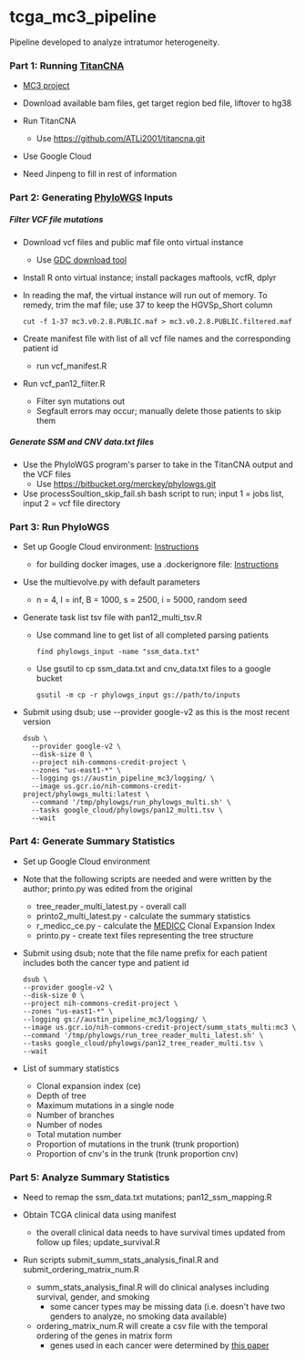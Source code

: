 # tcga_mc3_pipeline
Pipeline developed to analyze intratumor heterogeneity.


### Part 1: Running [TitanCNA](https://github.com/gavinha/TitanCNA.git)

- [MC3 project](https://gdc.cancer.gov/about-data/publications/mc3-2017)

- Download available bam files, get target region bed file, liftover to hg38

- Run TitanCNA
  - Use https://github.com/ATLi2001/titancna.git

- Use Google Cloud 
- Need Jinpeng to fill in rest of information


### Part 2: Generating [PhyloWGS](https://github.com/morrislab/phylowgs.git) Inputs

##### Filter VCF file mutations

- Download vcf files and public maf file onto virtual instance
  - Use [GDC download tool](https://gdc.cancer.gov/access-data/gdc-data-transfer-tool)
- Install R onto virtual instance; install packages maftools, vcfR, dplyr
- In reading the maf, the virtual instance will run out of memory. To remedy, trim the maf file; use 37 to keep the HGVSp_Short column
  ```
  cut -f 1-37 mc3.v0.2.8.PUBLIC.maf > mc3.v0.2.8.PUBLIC.filtered.maf
  ```

- Create manifest file with list of all vcf file names and the corresponding patient id
  - run vcf_manifest.R
- Run vcf_pan12_filter.R
  - Filter syn mutations out
  - Segfault errors may occur; manually delete those patients to skip them

##### Generate SSM and CNV data.txt files

- Use the PhyloWGS program's parser to take in the TitanCNA output and the VCF files
  - Use https://bitbucket.org/merckey/phylowgs.git
- Use processSoultion_skip_fail.sh bash script to run; input 1 = jobs list, input 2 = vcf file directory


### Part 3: Run PhyloWGS

- Set up Google Cloud environment: [Instructions](https://bitbucket.org/merckey/google_cloud/src/6500515126779350a301f327fcc0e5f92a455d57/austin_project.md?fileviewer=file-view-default)
  - for building docker images, use a .dockerignore file: [Instructions](https://docs.docker.com/engine/reference/builder/#dockerignore-file)

- Use the multievolve.py with default parameters
  - n = 4, I = inf, B = 1000, s = 2500, i = 5000, random seed

- Generate task list tsv file with pan12_multi_tsv.R 
  - Use command line to get list of all completed parsing patients
    ```
    find phylowgs_input -name "ssm_data.txt"
    ```
  - Use gsutil to cp ssm_data.txt and cnv_data.txt files to a google bucket
    ```
    gsutil -m cp -r phylowgs_input gs://path/to/inputs
    ```

- Submit using dsub; use --provider google-v2 as this is the most recent version
  ```
  dsub \
    --provider google-v2 \
    --disk-size 0 \
    --project nih-commons-credit-project \
    --zones "us-east1-*" \
    --logging gs://austin_pipeline_mc3/logging/ \
    --image us.gcr.io/nih-commons-credit-project/phylowgs_multi:latest \
    --command '/tmp/phylowgs/run_phylowgs_multi.sh' \
    --tasks google_cloud/phylowgs/pan12_multi.tsv \
    --wait
    ```
### Part 4: Generate Summary Statistics

- Set up Google Cloud environment

- Note that the following scripts are needed and were written by the author; printo.py was edited from the original
  - tree_reader_multi_latest.py - overall call
  - printo2_multi_latest.py - calculate the summary statistics
  - r_medicc_ce.py - calculate the [MEDICC](https://bitbucket.org/rfs/medicc) Clonal Expansion Index
  - printo.py - create text files representing the tree structure
  
- Submit using dsub; note that the file name prefix for each patient includes both the cancer type and patient id
  ```
  dsub \
  --provider google-v2 \
  --disk-size 0 \
  --project nih-commons-credit-project \
  --zones "us-east1-*" \
  --logging gs://austin_pipeline_mc3/logging/ \
  --image us.gcr.io/nih-commons-credit-project/summ_stats_multi:mc3 \
  --command '/tmp/phylowgs/run_tree_reader_multi_latest.sh' \
  --tasks google_cloud/phylowgs/pan12_tree_reader_multi.tsv \
  --wait
  ```
- List of summary statistics
  - Clonal expansion index (ce)
  - Depth of tree
  - Maximum mutations in a single node
  - Number of branches
  - Number of nodes
  - Total mutation number
  - Proportion of mutations in the trunk (trunk proportion)
  - Proportion of cnv's in the trunk (trunk proportion cnv)

### Part 5: Analyze Summary Statistics

- Need to remap the ssm_data.txt mutations; pan12_ssm_mapping.R

- Obtain TCGA clinical data using manifest
  - the overall clinical data needs to have survival times updated from follow up files; update_survival.R

- Run scripts submit_summ_stats_analysis_final.R and submit_ordering_matrix_num.R
  - summ_stats_analysis_final.R will do clinical analyses including survival, gender, and smoking
    - some cancer types may be missing data (i.e. doesn't have two genders to analyze, no smoking data available)
  - ordering_matrix_num.R will create a csv file with the temporal ordering of the genes in matrix form
    - genes used in each cancer were determined by [this paper](https://doi.org/10.1016/j.cell.2018.02.060)
